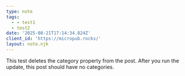```yaml
---
type: note
tags:
  - - test1
  - test2
date: '2025-08-21T17:14:34.824Z'
client_id: 'https://micropub.rocks/'
layout: note.njk
---
```

This test deletes the category property from the post. After you run the update, this post should have no categories.
